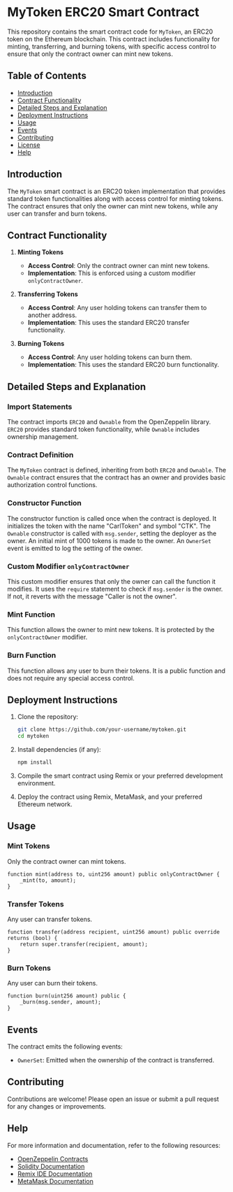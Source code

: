 # MyToken ERC20 Smart Contract

This repository contains the smart contract code for `MyToken`, an ERC20 token on the Ethereum blockchain. This contract includes functionality for minting, transferring, and burning tokens, with specific access control to ensure that only the contract owner can mint new tokens.

## Table of Contents

- [Introduction](#introduction)
- [Contract Functionality](#contract-functionality)
- [Detailed Steps and Explanation](#detailed-steps-and-explanation)
- [Deployment Instructions](#deployment-instructions)
- [Usage](#usage)
- [Events](#events)
- [Contributing](#contributing)
- [License](#license)
- [Help](#help)

## Introduction

The `MyToken` smart contract is an ERC20 token implementation that provides standard token functionalities along with access control for minting tokens. The contract ensures that only the owner can mint new tokens, while any user can transfer and burn tokens.

## Contract Functionality

1. **Minting Tokens**
   - **Access Control**: Only the contract owner can mint new tokens.
   - **Implementation**: This is enforced using a custom modifier `onlyContractOwner`.

2. **Transferring Tokens**
   - **Access Control**: Any user holding tokens can transfer them to another address.
   - **Implementation**: This uses the standard ERC20 transfer functionality.

3. **Burning Tokens**
   - **Access Control**: Any user holding tokens can burn them.
   - **Implementation**: This uses the standard ERC20 burn functionality.

## Detailed Steps and Explanation

### Import Statements

The contract imports `ERC20` and `Ownable` from the OpenZeppelin library. `ERC20` provides standard token functionality, while `Ownable` includes ownership management.

### Contract Definition

The `MyToken` contract is defined, inheriting from both `ERC20` and `Ownable`. The `Ownable` contract ensures that the contract has an owner and provides basic authorization control functions.

### Constructor Function

The constructor function is called once when the contract is deployed. It initializes the token with the name "CarlToken" and symbol "CTK". The `Ownable` constructor is called with `msg.sender`, setting the deployer as the owner. An initial mint of 1000 tokens is made to the owner. An `OwnerSet` event is emitted to log the setting of the owner.

### Custom Modifier `onlyContractOwner`

This custom modifier ensures that only the owner can call the function it modifies. It uses the `require` statement to check if `msg.sender` is the owner. If not, it reverts with the message "Caller is not the owner".

### Mint Function

This function allows the owner to mint new tokens. It is protected by the `onlyContractOwner` modifier.

### Burn Function

This function allows any user to burn their tokens. It is a public function and does not require any special access control.

## Deployment Instructions

1. Clone the repository:
   ```sh
   git clone https://github.com/your-username/mytoken.git
   cd mytoken
   ```

2. Install dependencies (if any):
   ```sh
   npm install
   ```

3. Compile the smart contract using Remix or your preferred development environment.

4. Deploy the contract using Remix, MetaMask, and your preferred Ethereum network.

## Usage

### Mint Tokens

Only the contract owner can mint tokens.

```solidity
function mint(address to, uint256 amount) public onlyContractOwner {
    _mint(to, amount);
}
```

### Transfer Tokens

Any user can transfer tokens.

```solidity
function transfer(address recipient, uint256 amount) public override returns (bool) {
    return super.transfer(recipient, amount);
}
```

### Burn Tokens

Any user can burn their tokens.

```solidity
function burn(uint256 amount) public {
    _burn(msg.sender, amount);
}
```

## Events

The contract emits the following events:

- `OwnerSet`: Emitted when the ownership of the contract is transferred.

## Contributing

Contributions are welcome! Please open an issue or submit a pull request for any changes or improvements.


## Help

For more information and documentation, refer to the following resources:

- [OpenZeppelin Contracts](https://docs.openzeppelin.com/)
- [Solidity Documentation](https://docs.soliditylang.org/en/v0.8.26/)
- [Remix IDE Documentation](https://remix-ide.readthedocs.io/en/latest/)
- [MetaMask Documentation](https://docs.metamask.io)
